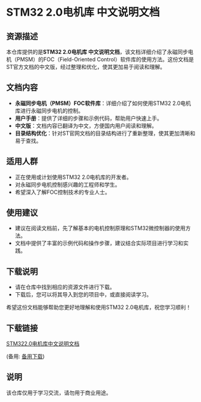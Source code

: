 # STM32 2.0电机库 中文说明文档

## 资源描述

本仓库提供的是**STM32 2.0电机库 中文说明文档**，该文档详细介绍了永磁同步电机（PMSM）的FOC（Field-Oriented Control）软件库的使用方法。这份文档是ST官方文档的中文版，经过整理和优化，使其更加易于阅读和理解。

## 文档内容

- **永磁同步电机（PMSM）FOC软件库**：详细介绍了如何使用STM32 2.0电机库进行永磁同步电机的控制。
- **用户手册**：提供了详细的步骤和示例代码，帮助用户快速上手。
- **中文版**：文档内容已翻译为中文，方便国内用户阅读和理解。
- **目录结构优化**：针对ST官网文档的目录结构进行了重新整理，使其更加清晰和易于查找。

## 适用人群

- 正在使用或计划使用STM32 2.0电机库的开发者。
- 对永磁同步电机控制感兴趣的工程师和学生。
- 希望深入了解FOC控制技术的专业人士。

## 使用建议

- 建议在阅读文档前，先了解基本的电机控制原理和STM32微控制器的使用方法。
- 文档中提供了丰富的示例代码和操作步骤，建议结合实际项目进行学习和实践。

## 下载说明

- 请在仓库中找到相应的资源文件进行下载。
- 下载后，您可以将其导入到您的项目中，或直接阅读学习。

希望这份文档能够帮助您更好地理解和使用STM32 2.0电机库，祝您学习顺利！

## 下载链接
[STM322.0电机库中文说明文档](https://pan.quark.cn/s/c72a5e154a74) 

(备用: [备用下载](https://pan.baidu.com/s/1s-2fWiCAELzGLCbNvBmDag?pwd=1234))

## 说明

该仓库仅用于学习交流，请勿用于商业用途。
